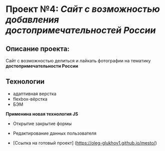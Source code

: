 # Проект №4: *Сайт с возможностью добавления достопримечательностей России*

## Описание проекта:
Сайт с возможностью делиться и лайкать фотографии на тематику **достопримечательности России**

## Технологии
* адаптивная верстка
* flexbox-вёрстка
* БЭМ

**Применина новая технология JS**
* Открытие закрытие формы
* Редактирование данных пользователя

* [Ссылка на готовый проект]
(https://oleg-glukhov1.github.io/mesto/)